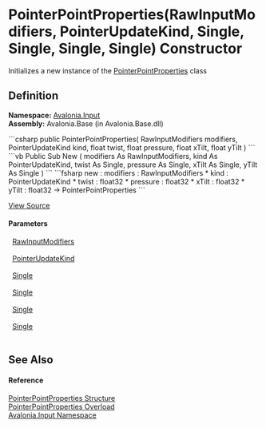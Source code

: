 # PointerPointProperties(RawInputModifiers, PointerUpdateKind, Single, Single, Single, Single) Constructor


Initializes a new instance of the <a href="T_Avalonia_Input_PointerPointProperties">PointerPointProperties</a> class



## Definition
**Namespace:** <a href="N_Avalonia_Input">Avalonia.Input</a>  
**Assembly:** Avalonia.Base (in Avalonia.Base.dll)

<Tabs groupId="api-code-preview">
<TabItem value="csharp" label="C#">
```csharp
public PointerPointProperties(
	RawInputModifiers modifiers,
	PointerUpdateKind kind,
	float twist,
	float pressure,
	float xTilt,
	float yTilt
)
```
</TabItem>
<TabItem value="vb" label="VB">
```vb
Public Sub New ( 
	modifiers As RawInputModifiers,
	kind As PointerUpdateKind,
	twist As Single,
	pressure As Single,
	xTilt As Single,
	yTilt As Single
)
```
</TabItem>
<TabItem value="fsharp" label="F#">
```fsharp
new : 
        modifiers : RawInputModifiers * 
        kind : PointerUpdateKind * 
        twist : float32 * 
        pressure : float32 * 
        xTilt : float32 * 
        yTilt : float32 -> PointerPointProperties
```
</TabItem>
</Tabs>



<a href="https://github.com/AvaloniaUI/Avalonia/tree/master/src/Avalonia.Base/Input/PointerPoint.cs#L159" title="View the source code">View Source</a>



#### Parameters
<dl><dt>  <a href="T_Avalonia_Input_RawInputModifiers">RawInputModifiers</a></dt><dd> </dd><dt>  <a href="T_Avalonia_Input_PointerUpdateKind">PointerUpdateKind</a></dt><dd> </dd><dt>  <a href="https://learn.microsoft.com/dotnet/api/system.single" target="_blank" rel="noopener noreferrer">Single</a></dt><dd> </dd><dt>  <a href="https://learn.microsoft.com/dotnet/api/system.single" target="_blank" rel="noopener noreferrer">Single</a></dt><dd> </dd><dt>  <a href="https://learn.microsoft.com/dotnet/api/system.single" target="_blank" rel="noopener noreferrer">Single</a></dt><dd> </dd><dt>  <a href="https://learn.microsoft.com/dotnet/api/system.single" target="_blank" rel="noopener noreferrer">Single</a></dt><dd> </dd></dl>

## See Also


#### Reference
<a href="T_Avalonia_Input_PointerPointProperties">PointerPointProperties Structure</a>  
<a href="Overload_Avalonia_Input_PointerPointProperties__ctor">PointerPointProperties Overload</a>  
<a href="N_Avalonia_Input">Avalonia.Input Namespace</a>  

